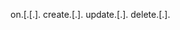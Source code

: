 on.<event name>[.<resource type>[.<resource name>].<handler type>
create.<resource type>[.<resource name>].<handler type>
update.<resource type>[.<resource name>].<handler type>
delete.<resource type>[.<resource name>].<handler type>